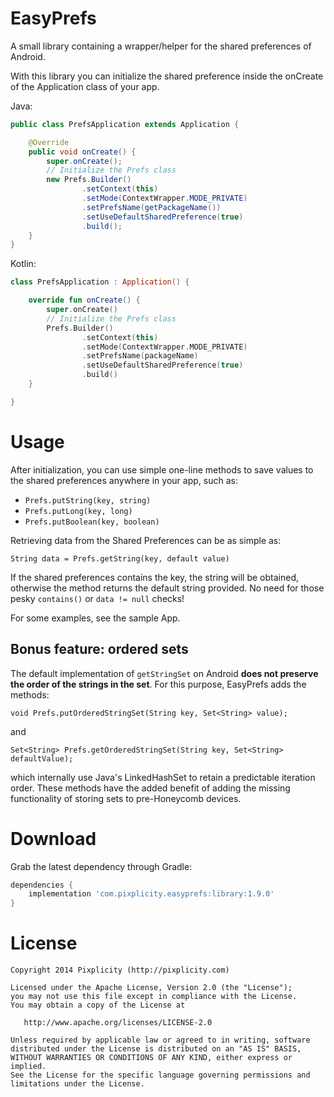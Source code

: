 EasyPrefs
===

A small library containing a wrapper/helper for the shared preferences of Android.

With this library you can initialize the shared preference inside the onCreate of the Application class of your app.

Java:

```Java
public class PrefsApplication extends Application {

    @Override
    public void onCreate() {
        super.onCreate();
        // Initialize the Prefs class
        new Prefs.Builder()
                .setContext(this)
                .setMode(ContextWrapper.MODE_PRIVATE)
                .setPrefsName(getPackageName())
                .setUseDefaultSharedPreference(true)
                .build();
    }
}
```

Kotlin:

```Kotlin
class PrefsApplication : Application() {

    override fun onCreate() {
        super.onCreate()
        // Initialize the Prefs class
        Prefs.Builder()
                .setContext(this)
                .setMode(ContextWrapper.MODE_PRIVATE)
                .setPrefsName(packageName)
                .setUseDefaultSharedPreference(true)
                .build()
    }

}
```

# Usage

After initialization, you can use simple one-line methods to save values to the shared preferences anywhere in your app, such as:

- `Prefs.putString(key, string)`
- `Prefs.putLong(key, long)`
- `Prefs.putBoolean(key, boolean)` 

Retrieving data from the Shared Preferences can be as simple as:

    String data = Prefs.getString(key, default value)

If the shared preferences contains the key, the string will be obtained, otherwise the method returns the default string provided. No need for those pesky `contains()` or `data != null` checks!

For some examples, see the sample App.

## Bonus feature: ordered sets

The default implementation of `getStringSet` on Android **does not preserve the order of the strings in the set**. For this purpose, EasyPrefs adds the methods:

    void Prefs.putOrderedStringSet(String key, Set<String> value);

and

    Set<String> Prefs.getOrderedStringSet(String key, Set<String> defaultValue);

which internally use Java's LinkedHashSet to retain a predictable iteration order. These methods have the added benefit of adding the missing functionality of storing sets to pre-Honeycomb devices.


# Download

Grab the latest dependency through Gradle:

```Groovy
dependencies {
    implementation 'com.pixplicity.easyprefs:library:1.9.0'
}
```


# License

```
Copyright 2014 Pixplicity (http://pixplicity.com)

Licensed under the Apache License, Version 2.0 (the "License");
you may not use this file except in compliance with the License.
You may obtain a copy of the License at

   http://www.apache.org/licenses/LICENSE-2.0

Unless required by applicable law or agreed to in writing, software
distributed under the License is distributed on an "AS IS" BASIS,
WITHOUT WARRANTIES OR CONDITIONS OF ANY KIND, either express or implied.
See the License for the specific language governing permissions and
limitations under the License.
```

